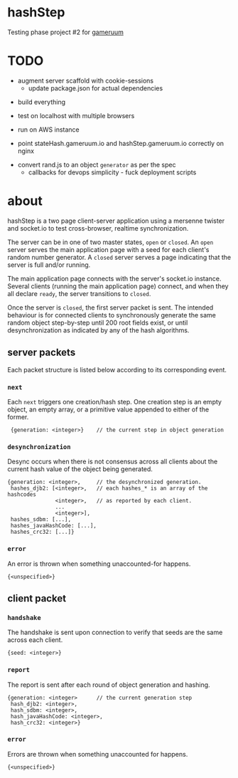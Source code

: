 hashStep
========

Testing phase project #2 for [gameruum](gameruum.io)

# TODO

<!-- -->

- augment server scaffold with cookie-sessions
    - update package.json for actual dependencies

<!-- -->

- build everything

<!-- -->

- test on localhost with multiple browsers

<!-- -->

- run on AWS instance

<!-- -->

- point stateHash.gameruum.io and hashStep.gameruum.io correctly on nginx

<!-- -->

- convert rand.js to an object `generator` as per the spec
    - callbacks for devops simplicity - fuck deployment scripts

# about

hashStep is a two page client-server application using a mersenne twister and socket.io to test cross-browser, realtime synchronization.

The server can be in one of two master states, `open` or `closed`.
An `open` server serves the main application page with a seed for each client's random number generator.
A `closed` server serves a page indicating that the server is full and/or running.

The main application page connects with the server's socket.io instance.
Several clients (running the main application page) connect, and when they all declare `ready`, the server transitions to `closed`.

Once the server is `closed`, the first server packet is sent.
The intended behaviour is for connected clients to synchronously generate the same random object step-by-step until 200 root fields exist, or until desynchronization as indicated by any of the hash algorithms.

## server packets

Each packet structure is listed below according to its corresponding event.

### `next`
    
Each `next` triggers one creation/hash step.
One creation step is an empty object, an empty array, or a primitive value appended to either of the former.

     {generation: <integer>}    // the current step in object generation

### `desynchronization`

Desync occurs when there is not consensus across all clients about the current hash value of the object being generated.

    {generation: <integer>,     // the desynchronized generation.
     hashes_djb2: [<integer>,   // each hashes_* is an array of the hashcodes
                   <integer>,   // as reported by each client.
                   ...
                   <integer>],
     hashes_sdbm: [...],
     hashes_javaHashCode: [...],
     hashes_crc32: [...]}

### `error`

An error is thrown when something unaccounted-for happens.

    {<unspecified>}

## client packet

### `handshake`

The handshake is sent upon connection to verify that seeds are the same across each client.

    {seed: <integer>}

### `report`

The report is sent after each round of object generation and hashing.

    {generation: <integer>      // the current generation step
     hash_djb2: <integer>,
     hash_sdbm: <integer>,
     hash_javaHashCode: <integer>,
     hash_crc32: <integer>}

### `error`

Errors are thrown when something unaccounted for happens.

    {<unspecified>}
